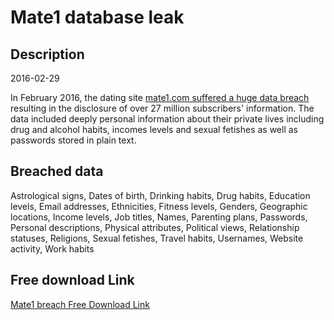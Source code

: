 # Mate1 database leak

## Description

2016-02-29

In February 2016, the dating site <a href="http://motherboard.vice.com/read/hacker-claims-to-have-sold-27m-dating-site-passwords-mate1-com-hell-forum" target="_blank" rel="noopener">mate1.com suffered a huge data breach</a> resulting in the disclosure of over 27 million subscribers' information. The data included deeply personal information about their private lives including drug and alcohol habits, incomes levels and sexual fetishes as well as passwords stored in plain text.

## Breached data

Astrological signs, Dates of birth, Drinking habits, Drug habits, Education levels, Email addresses, Ethnicities, Fitness levels, Genders, Geographic locations, Income levels, Job titles, Names, Parenting plans, Passwords, Personal descriptions, Physical attributes, Political views, Relationship statuses, Religions, Sexual fetishes, Travel habits, Usernames, Website activity, Work habits

## Free download Link

[Mate1 breach Free Download Link](https://tinyurl.com/2b2k277t)